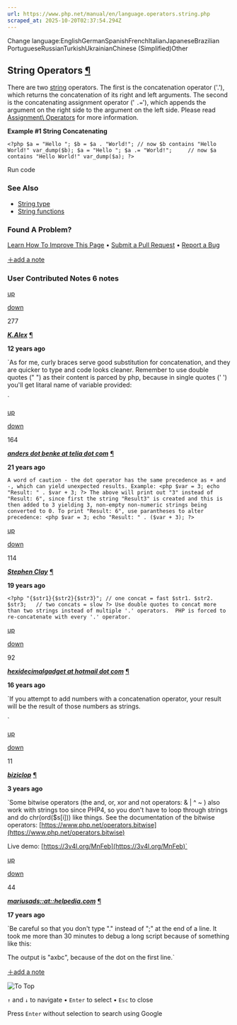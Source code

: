 ```yaml
---
url: https://www.php.net/manual/en/language.operators.string.php
scraped_at: 2025-10-20T02:37:54.294Z
---
```


Change language:EnglishGermanSpanishFrenchItalianJapaneseBrazilian PortugueseRussianTurkishUkrainianChinese (Simplified)Other

## String Operators [¶](https://www.php.net/manual/en/language.operators.string.php\#language.operators.string)

There are two [string](https://www.php.net/manual/en/language.types.string.php) operators. The first is the
concatenation operator ('.'), which returns the concatenation of its
right and left arguments. The second is the concatenating assignment
operator (' `.=`'), which appends the argument on the right side to
the argument on the left side. Please read [Assignment\\
Operators](https://www.php.net/manual/en/language.operators.assignment.php) for more information.


**Example #1 String Concatenating**

`<?php
$a = "Hello ";
$b = $a . "World!"; // now $b contains "Hello World!"
var_dump($b);
$a = "Hello ";
$a .= "World!";     // now $a contains "Hello World!"
var_dump($a);
?>`

Run code

### See Also

- [String type](https://www.php.net/manual/en/language.types.string.php)
- [String functions](https://www.php.net/manual/en/ref.strings.php)

### Found A Problem?

[Learn How To Improve This Page](https://github.com/php/doc-base/blob/master/README.md "This will take you to our contribution guidelines on GitHub")
•
[Submit a Pull Request](https://github.com/php/doc-en/blob/master/language/operators/string.xml)
•
[Report a Bug](https://github.com/php/doc-en/issues/new?body=From%20manual%20page:%20https:%2F%2Fphp.net%2Flanguage.operators.string%0A%0A---)

[＋add a note](https://www.php.net/manual/add-note.php?sect=language.operators.string&repo=en&redirect=https://www.php.net/manual/en/language.operators.string.php)

### User Contributed Notes 6 notes

[up](https://www.php.net/manual/vote-note.php?id=110937&page=language.operators.string&vote=up "Vote up!")

[down](https://www.php.net/manual/vote-note.php?id=110937&page=language.operators.string&vote=down "Vote down!")

277


[**_K.Alex_**](https://www.php.net/manual/en/language.operators.string.php#110937) [¶](https://www.php.net/manual/en/language.operators.string.php#110937)

**12 years ago**

`As for me, curly braces serve good substitution for concatenation, and they are quicker to type and code looks cleaner. Remember to use double quotes (" ") as their content is parced by php, because in single quotes (' ') you'll get litaral name of variable provided:
<?php
$a = '12345';
// This works:
echo "qwe{$a}rty"; // qwe12345rty, using braces
echo "qwe" . $a . "rty"; // qwe12345rty, concatenation used
// Does not work:
echo 'qwe{$a}rty'; // qwe{$a}rty, single quotes are not parsed
echo "qwe$arty"; // qwe, because $a became $arty, which is undefined
?>`

[up](https://www.php.net/manual/vote-note.php?id=41950&page=language.operators.string&vote=up "Vote up!")

[down](https://www.php.net/manual/vote-note.php?id=41950&page=language.operators.string&vote=down "Vote down!")

164


[**_anders dot benke at telia dot com_**](https://www.php.net/manual/en/language.operators.string.php#41950) [¶](https://www.php.net/manual/en/language.operators.string.php#41950)

**21 years ago**

`A word of caution - the dot operator has the same precedence as + and -, which can yield unexpected results.
Example:
<php
$var = 3;
echo "Result: " . $var + 3;
?>
The above will print out "3" instead of "Result: 6", since first the string "Result3" is created and this is then added to 3 yielding 3, non-empty non-numeric strings being converted to 0.
To print "Result: 6", use parantheses to alter precedence:
<php
$var = 3;
echo "Result: " . ($var + 3);
?>`

[up](https://www.php.net/manual/vote-note.php?id=60035&page=language.operators.string&vote=up "Vote up!")

[down](https://www.php.net/manual/vote-note.php?id=60035&page=language.operators.string&vote=down "Vote down!")

114


[**_Stephen Clay_**](https://www.php.net/manual/en/language.operators.string.php#60035) [¶](https://www.php.net/manual/en/language.operators.string.php#60035)

**19 years ago**

`<?php
"{$str1}{$str2}{$str3}"; // one concat = fast
$str1. $str2. $str3;   // two concats = slow
?>
Use double quotes to concat more than two strings instead of multiple '.' operators.  PHP is forced to re-concatenate with every '.' operator.`

[up](https://www.php.net/manual/vote-note.php?id=88827&page=language.operators.string&vote=up "Vote up!")

[down](https://www.php.net/manual/vote-note.php?id=88827&page=language.operators.string&vote=down "Vote down!")

92


[**_hexidecimalgadget at hotmail dot com_**](https://www.php.net/manual/en/language.operators.string.php#88827) [¶](https://www.php.net/manual/en/language.operators.string.php#88827)

**16 years ago**

`If you attempt to add numbers with a concatenation operator, your result will be the result of those numbers as strings.
<?php
echo "thr"."ee";           //prints the string "three"
echo "twe" . "lve";        //prints the string "twelve"
echo 1 . 2;                //prints the string "12"
echo 1.2;                  //prints the number 1.2
echo 1+2;                  //prints the number 3
?>`

[up](https://www.php.net/manual/vote-note.php?id=127624&page=language.operators.string&vote=up "Vote up!")

[down](https://www.php.net/manual/vote-note.php?id=127624&page=language.operators.string&vote=down "Vote down!")

11


[**_biziclop_**](https://www.php.net/manual/en/language.operators.string.php#127624) [¶](https://www.php.net/manual/en/language.operators.string.php#127624)

**3 years ago**

`Some bitwise operators (the and, or, xor and not operators: & | ^ ~ ) also work with strings too since PHP4, so you don't have to loop through strings and do chr(ord($s[i])) like things.
See the documentation of the bitwise operators: [https://www.php.net/operators.bitwise](https://www.php.net/operators.bitwise)
<?php var_dump(
('23456787654' ^ 'zVXYYhoXDYP'), // 'Hello_World'
('(!($)^!)@$@' | '@ddhfIvn2H$'), // 'hello_world'
('{}~|o!Wo{|}' & 'Lgmno|Wovmf'), // 'Hello World'
(~'<0-14)(98'  &   '}}}}}}}}}')  // 'AMPLITUDE'
); ?>
Live demo: [https://3v4l.org/MnFeb](https://3v4l.org/MnFeb)`

[up](https://www.php.net/manual/vote-note.php?id=85358&page=language.operators.string&vote=up "Vote up!")

[down](https://www.php.net/manual/vote-note.php?id=85358&page=language.operators.string&vote=down "Vote down!")

44


[**_mariusads::at::helpedia.com_**](https://www.php.net/manual/en/language.operators.string.php#85358) [¶](https://www.php.net/manual/en/language.operators.string.php#85358)

**17 years ago**

`Be careful so that you don't type "." instead of ";" at the end of a line.
It took me more than 30 minutes to debug a long script because of something like this:
<?
echo 'a'.
$c = 'x';
echo 'b';
echo 'c';
?>
The output is "axbc", because of the dot on the first line.`

[＋add a note](https://www.php.net/manual/add-note.php?sect=language.operators.string&repo=en&redirect=https://www.php.net/manual/en/language.operators.string.php)

![To Top](https://www.php.net/images/to-top@2x.png)

`↑` and `↓` to navigate •
`Enter` to select •
`Esc` to close


Press `Enter` without
selection to search using Google